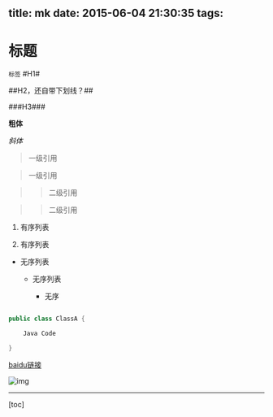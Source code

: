 title: mk
date: 2015-06-04 21:30:35
tags:
---
标题
===
`标签`
#H1#

##H2，还自带下划线？##

###H3###

**粗体**

*斜体*

>一级引用

>一级引用

>>二级引用

>>二级引用



1. 有序列表

2. 有序列表



+ 无序列表

    + 无序列表

        + 无序



```java

public class ClassA {

	Java Code

}

```



[baidu链接](http://www.baidu.com "百度测试")



![img](http://jy.bo.iqr.cc/upload/carousel_adv/lb1.jpg)


----



[toc]


